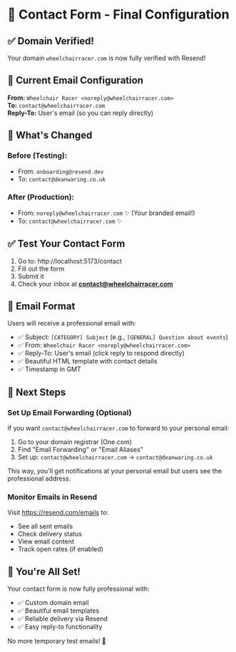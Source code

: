 # 🎉 Contact Form - Final Configuration

## ✅ Domain Verified!

Your domain `wheelchairracer.com` is now fully verified with Resend!

## 📧 Current Email Configuration

**From:** `Wheelchair Racer <noreply@wheelchairracer.com>`  
**To:** `contact@wheelchairracer.com`  
**Reply-To:** User's email (so you can reply directly)

## 🚀 What's Changed

### Before (Testing):
- From: `onboarding@resend.dev`
- To: `contact@deanwaring.co.uk`

### After (Production):
- From: `noreply@wheelchairracer.com` ✨ (Your branded email!)
- To: `contact@wheelchairracer.com` ✨

## ✅ Test Your Contact Form

1. Go to: http://localhost:5173/contact
2. Fill out the form
3. Submit it
4. Check your inbox at **contact@wheelchairracer.com**

## 📝 Email Format

Users will receive a professional email with:
- ✅ Subject: `[CATEGORY] Subject` (e.g., `[GENERAL] Question about events`)
- ✅ From: `Wheelchair Racer <noreply@wheelchairracer.com>`
- ✅ Reply-To: User's email (click reply to respond directly)
- ✅ Beautiful HTML template with contact details
- ✅ Timestamp in GMT

## 🎯 Next Steps

### Set Up Email Forwarding (Optional)

If you want `contact@wheelchairracer.com` to forward to your personal email:

1. Go to your domain registrar (One.com)
2. Find "Email Forwarding" or "Email Aliases"
3. Set up: `contact@wheelchairracer.com` → `contact@deanwaring.co.uk`

This way, you'll get notifications at your personal email but users see the professional address.

### Monitor Emails in Resend

Visit https://resend.com/emails to:
- See all sent emails
- Check delivery status
- View email content
- Track open rates (if enabled)

## 🎉 You're All Set!

Your contact form is now fully professional with:
- ✅ Custom domain email
- ✅ Beautiful email templates
- ✅ Reliable delivery via Resend
- ✅ Easy reply-to functionality

No more temporary test emails! 🚀

